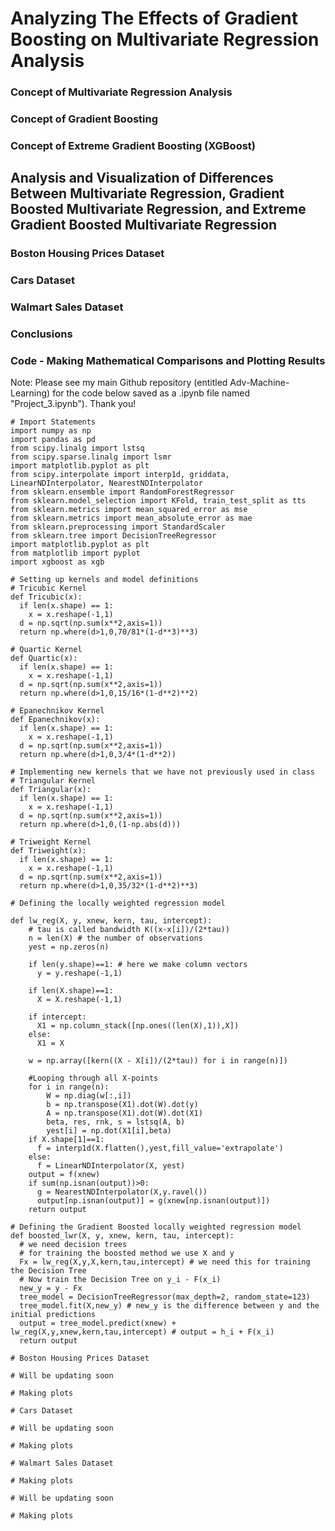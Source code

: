 # Analyzing The Effects of Gradient Boosting on Multivariate Regression Analysis

### Concept of Multivariate Regression Analysis


### Concept of Gradient Boosting


### Concept of Extreme Gradient Boosting (XGBoost)


## Analysis and Visualization of Differences Between Multivariate Regression, Gradient Boosted Multivariate Regression, and Extreme Gradient Boosted Multivariate Regression

### Boston Housing Prices Dataset


### Cars Dataset


### Walmart Sales Dataset


### Conclusions


### Code - Making Mathematical Comparisons and Plotting Results

Note: Please see my main Github repository (entitled Adv-Machine-Learning) for the code below saved as a .ipynb file named "Project_3.ipynb"). Thank you!

```
# Import Statements
import numpy as np
import pandas as pd
from scipy.linalg import lstsq
from scipy.sparse.linalg import lsmr
import matplotlib.pyplot as plt
from scipy.interpolate import interp1d, griddata, LinearNDInterpolator, NearestNDInterpolator
from sklearn.ensemble import RandomForestRegressor
from sklearn.model_selection import KFold, train_test_split as tts
from sklearn.metrics import mean_squared_error as mse
from sklearn.metrics import mean_absolute_error as mae
from sklearn.preprocessing import StandardScaler
from sklearn.tree import DecisionTreeRegressor
import matplotlib.pyplot as plt
from matplotlib import pyplot
import xgboost as xgb

# Setting up kernels and model definitions
# Tricubic Kernel
def Tricubic(x):
  if len(x.shape) == 1:
    x = x.reshape(-1,1)
  d = np.sqrt(np.sum(x**2,axis=1))
  return np.where(d>1,0,70/81*(1-d**3)**3)

# Quartic Kernel
def Quartic(x):
  if len(x.shape) == 1:
    x = x.reshape(-1,1)
  d = np.sqrt(np.sum(x**2,axis=1))
  return np.where(d>1,0,15/16*(1-d**2)**2)

# Epanechnikov Kernel
def Epanechnikov(x):
  if len(x.shape) == 1:
    x = x.reshape(-1,1)
  d = np.sqrt(np.sum(x**2,axis=1))
  return np.where(d>1,0,3/4*(1-d**2)) 
  
# Implementing new kernels that we have not previously used in class
# Triangular Kernel
def Triangular(x):
  if len(x.shape) == 1:
    x = x.reshape(-1,1)
  d = np.sqrt(np.sum(x**2,axis=1))
  return np.where(d>1,0,(1-np.abs(d))) 

# Triweight Kernel
def Triweight(x):
  if len(x.shape) == 1:
    x = x.reshape(-1,1)
  d = np.sqrt(np.sum(x**2,axis=1))
  return np.where(d>1,0,35/32*(1-d**2)**3) 
  
# Defining the locally weighted regression model

def lw_reg(X, y, xnew, kern, tau, intercept):
    # tau is called bandwidth K((x-x[i])/(2*tau))
    n = len(X) # the number of observations
    yest = np.zeros(n)

    if len(y.shape)==1: # here we make column vectors
      y = y.reshape(-1,1)

    if len(X.shape)==1:
      X = X.reshape(-1,1)
    
    if intercept:
      X1 = np.column_stack([np.ones((len(X),1)),X])
    else:
      X1 = X

    w = np.array([kern((X - X[i])/(2*tau)) for i in range(n)])

    #Looping through all X-points
    for i in range(n):          
        W = np.diag(w[:,i])
        b = np.transpose(X1).dot(W).dot(y)
        A = np.transpose(X1).dot(W).dot(X1)
        beta, res, rnk, s = lstsq(A, b)
        yest[i] = np.dot(X1[i],beta)
    if X.shape[1]==1:
      f = interp1d(X.flatten(),yest,fill_value='extrapolate')
    else:
      f = LinearNDInterpolator(X, yest)
    output = f(xnew)
    if sum(np.isnan(output))>0:
      g = NearestNDInterpolator(X,y.ravel()) 
      output[np.isnan(output)] = g(xnew[np.isnan(output)])
    return output
 
# Defining the Gradient Boosted locally weighted regression model
def boosted_lwr(X, y, xnew, kern, tau, intercept):
  # we need decision trees
  # for training the boosted method we use X and y
  Fx = lw_reg(X,y,X,kern,tau,intercept) # we need this for training the Decision Tree
  # Now train the Decision Tree on y_i - F(x_i)
  new_y = y - Fx
  tree_model = DecisionTreeRegressor(max_depth=2, random_state=123)
  tree_model.fit(X,new_y) # new_y is the difference between y and the initial predictions
  output = tree_model.predict(xnew) + lw_reg(X,y,xnew,kern,tau,intercept) # output = h_i + F(x_i)
  return output 
  
# Boston Housing Prices Dataset

# Will be updating soon

# Making plots

# Cars Dataset

# Will be updating soon

# Making plots

# Walmart Sales Dataset

# Making plots

# Will be updating soon

# Making plots

```

